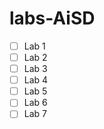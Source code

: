 # labs-AiSD

 - [ ] Lab 1
 - [ ] Lab 2
 - [ ] Lab 3
 - [ ] Lab 4
 - [ ] Lab 5
 - [ ] Lab 6
 - [ ] Lab 7